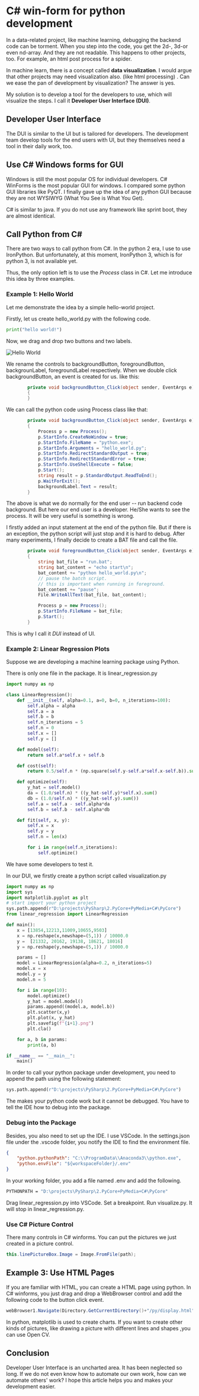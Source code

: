 # C# win-form for python development 

In a data-related project, like machine learning, debugging the backend code can be torment. When you step into the code, you get the 2d-, 3d-or even nd-array. And they are not readable. This happens to other projects, too. For example, an html post process for a spider.



In machine learn, there is a concept called **data visualization**. I would argue that other projects may need visualization also. (like html processing) . Can we ease the pan of development by visualization? The answer is yes.



My solution is to develop a tool for the developers to use, which will visualize the steps. I call it **Developer User Interface (DUI)**. 



## Developer User Interface

The DUI is similar to the UI but is tailored for developers. The development team develop tools for the end users with UI, but they themselves need a tool in their daily work, too.



## Use C# Windows forms for GUI

Windows is still the most popular OS for individual developers. C# WinForms is the most popular GUI for windows. I compared some python GUI libraries like PyQT. I finally gave up the idea of any python GUI because they are not WYSIWYG (What You See is What You Get).



C# is similar to java. If you do not use any framework like sprint boot, they are almost identical.



## Call Python from C#

There are two ways to call python from C#. In the python 2 era, I use to use IronPython. But unfortunately, at this moment, IronPython 3, which is for python 3, is not available yet.



Thus, the only option left is to use the *Process* class in C#. Let me introduce this idea by three examples.

### Example 1: Hello World

Let me demonstrate the idea by a simple hello-world project.

Firstly, let us create hello_world.py with the following code.

```python
print("hello world!")
```

Now, we drag and drop two buttons and two labels.

![Hello World](images/hello_world.png)



We rename the controls to backgroundButton, foregroundButton, backgrounLabel, foregroundLabel respectively. When we double click backgroundButton, an event is created for us. like this:

```c#
        private void backgroundButton_Click(object sender, EventArgs e)
        {
        }
```

We can call the python code using Process class like that:

```c#
        private void backgroundButton_Click(object sender, EventArgs e)
        {
            Process p = new Process();
            p.StartInfo.CreateNoWindow = true;
            p.StartInfo.FileName = "python.exe";
            p.StartInfo.Arguments = "hello_world.py";
            p.StartInfo.RedirectStandardOutput = true;
            p.StartInfo.RedirectStandardError = true;
            p.StartInfo.UseShellExecute = false;
            p.Start();
            string result = p.StandardOutput.ReadToEnd();
            p.WaitForExit();
            backgroundLabel.Text = result;
        }
```

The above is what we do normally for the end user --  run backend code background. But here our end user is a developer. He/She wants to see the process. It will be very useful is something is wrong.



I firstly added an input statement at the end of the python file. But if there is an exception, the python script will just stop and it is hard to debug. After many experiments, I finally decide to create a BAT file and call the file.

```c#
        private void foregroundButton_Click(object sender, EventArgs e)
        {
            string bat_file = "run.bat";
            string bat_content = "echo start\n";
            bat_content += "python hello_world.py\n";
            // pause the batch script.
            // this is important when running in foreground.
            bat_content += "pause";
            File.WriteAllText(bat_file, bat_content);

            Process p = new Process();
            p.StartInfo.FileName = bat_file;
            p.Start();
        }
```

This is why I call it *DUI* instead of UI.



### Example 2: Linear Regression Plots

Suppose we are developing a machine learning package using Python. 

There is only one file in the package. It is linear_regression.py

```python
import numpy as np

class LinearRegression():
    def __init__(self, alpha=0.1, a=0, b=0, n_iterations=100):
        self.alpha = alpha
        self.a = a
        self.b = b
        self.n_iterations = 5
        self.n = 0
        self.x = []
        self.y = []

    def model(self):
        return self.a*self.x + self.b

    def cost(self):
        return 0.5/self.n * (np.square(self.y-self.a*self.x-self.b)).sum()

    def optimize(self):
        y_hat = self.model()
        da = (1.0/self.n) * ((y_hat-self.y)*self.x).sum()
        db = (1.0/self.n) * ((y_hat-self.y).sum())
        self.a = self.a - self.alpha*da
        self.b = self.b - self.alpha*db

    def fit(self, x, y):
        self.x = x
        self.y = y
        self.n = len(x)

        for i in range(self.n_iterations):
            self.optimize()
```



We have some developers to test it.

In our DUI, we firstly create a python script called visualization.py

```python
import numpy as np
import sys
import matplotlib.pyplot as plt
# start import your python project
sys.path.append(r"D:\projects\PySharp\2.PyCore+PyMedia+C#\PyCore")
from linear_regression import LinearRegression

def main():
    x = [13854,12213,11009,10655,9503]
    x = np.reshape(x,newshape=(5,1)) / 10000.0
    y =  [21332, 20162, 19138, 18621, 18016]
    y = np.reshape(y,newshape=(5,1)) / 10000.0

    params = []
    model = LinearRegression(alpha=0.2, n_iterations=5)
    model.x = x
    model.y = y
    model.n = 5

    for i in range(10):
        model.optimize()
        y_hat = model.model()
        params.append((model.a, model.b))
        plt.scatter(x,y)
        plt.plot(x, y_hat)
        plt.savefig(f"{i+1}.png")
        plt.cla()

    for a, b in params:
        print(a, b)

if __name__ == "__main__":
    main()
```

In order to call your python package under development, you need to append the path using the following statement:

```python
sys.path.append(r"D:\projects\PySharp\2.PyCore+PyMedia+C#\PyCore")
```

The makes your python code work but it cannot be debugged. You have to tell the IDE how to debug into the package. 

### Debug into the Package

Besides, you also need to set up the IDE. I use VSCode. In the settings.json file under the .vscode folder, you notify the IDE to find the environment file.

```json
{
    "python.pythonPath": "C:\\ProgramData\\Anaconda3\\python.exe",
    "python.envFile": "${workspaceFolder}/.env"
}
```

In your working folder, you add a file named .env and add the following.

```bash
PYTHONPATH = "D:\projects\PySharp\2.PyCore+PyMedia+C#\PyCore"
```

Drag linear_regression.py into VSCode. Set a breakpoint. Run visualize.py. It will stop in linear_regression.py.

### Use C# Picture Control

There many controls in C# winforms. You can put the pictures we just created in a picture control. 

```c#
this.linePictureBox.Image = Image.FromFile(path);
```

## Example 3: Use HTML Pages

If you are familiar with HTML, you can create a HTML page using python. In C# winforms, you just drag and drop a WebBrowser control and add the following code to the button click event. 

```c#
webBrowser1.Navigate(Directory.GetCurrentDirectory()+"/py/display.html");
```

In python, matplotlib is used to create charts. If you want to create other kinds of pictures, like drawing a picture with different lines and shapes ,you can use Open CV. 

## Conclusion

Developer User Interface is an uncharted area. It has been neglected so long. If we do not even know how to automate our own work, how can we automate others' work? I hope this article helps you and makes your development easier.











